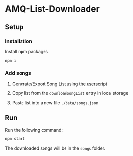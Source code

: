 # AMQ-List-Downloader

## Setup

### Installation

Install npm packages
```sh
npm i
```

### Add songs 

1. Generate/Export Song List using [the userscript](https://github.com/Nick-NCSU/AMQ-List-Downloader/raw/main/src/generator.js)

2. Copy list from the `downloadSongList` entry in local storage

3. Paste list into a new file `./data/songs.json`

## Run

Run the following command:
```sh
npm start
```

The downloaded songs will be in the `songs` folder.
